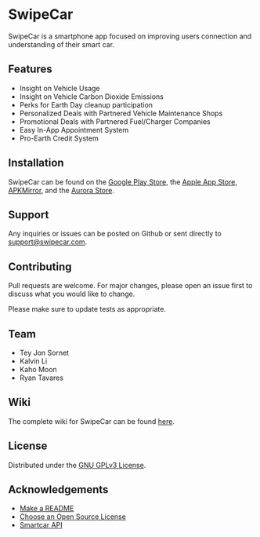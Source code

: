 # SwipeCar

SwipeCar is a smartphone app focused on improving users connection and understanding of their smart car.


## Features
* Insight on Vehicle Usage
* Insight on Vehicle Carbon Dioxide Emissions
* Perks for Earth Day cleanup participation
* Personalized Deals with Partnered Vehicle Maintenance Shops
* Promotional Deals with Partnered Fuel/Charger Companies
* Easy In-App Appointment System
* Pro-Earth Credit System


## Installation

SwipeCar can be found on the [Google Play Store](https://play.google.com/store), the [Apple App Store](https://www.apple.com/app-store/), [APKMirror](https://www.apkmirror.com/), and the [Aurora Store](https://f-droid.org/en/packages/com.aurora.store/).


## Support
Any inquiries or issues can be posted on Github or sent directly to support@swipecar.com.


## Contributing
Pull requests are welcome. For major changes, please open an issue first to discuss what you would like to change.

Please make sure to update tests as appropriate.


## Team
* Tey Jon Sornet
* Kalvin Li
* Kaho Moon
* Ryan Tavares


## Wiki
The complete wiki for SwipeCar can be found [here](https://github.com/CS230-Group10/SwipeCar/wiki).


## License
Distributed under the [GNU GPLv3 License](notreally).

## Acknowledgements
* [Make a README](https://www.makeareadme.com/)
* [Choose an Open Source License](https://choosealicense.com/)
* [Smartcar API](https://smartcar.com/)
